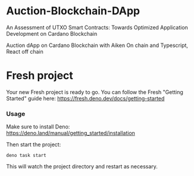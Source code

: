 
# Auction-Blockchain-DApp
An Assessment of UTXO Smart Contracts: Towards Optimized Application Development on Cardano Blockchain 

Auction dApp on Cardano Blockchain with Aiken On chain and Typescript, React off chain 

# Fresh project

Your new Fresh project is ready to go. You can follow the Fresh "Getting
Started" guide here: https://fresh.deno.dev/docs/getting-started

### Usage

Make sure to install Deno: https://deno.land/manual/getting_started/installation

Then start the project:

```
deno task start
```

This will watch the project directory and restart as necessary.
